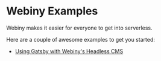 # Webiny Examples

Webiny makes it easier for everyone to get into serverless. 

Here are a couple of awesome examples to get you started:

- [Using Gatsby with Webiny's Headless CMS](https://github.com/webiny/webiny-examples/blob/master/headlesscms-gatsby)